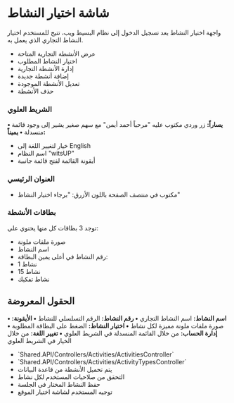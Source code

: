 # شاشة اختيار النشاط
واجهة اختيار النشاط بعد تسجيل الدخول إلى نظام البسيط ويب، تتيح للمستخدم
اختيار النشاط التجاري الذي يعمل به.
- عرض الأنشطة التجارية المتاحة
- اختيار النشاط المطلوب
- إدارة الأنشطة التجارية
- إضافة أنشطة جديدة
- تعديل الأنشطة الموجودة
- حذف الأنشطة
### الشريط العلوي 
**• يساراً:** زر وردي مكتوب عليه \"مرحباً أحمد أيمن\" مع سهم صغير يشير إلى
وجود قائمة منسدلة
**• يميناً:**
- خيار لتغيير اللغة إلى English
- اسم النظام \"witsUP\"
- أيقونة القائمة  لفتح قائمة جانبية
### العنوان الرئيسي
- مكتوب في منتصف الصفحة باللون الأزرق: \"برجاء اختيار النشاط\"
### بطاقات الأنشطة 
توجد 3 بطاقات  كل منها يحتوي على:
- صورة ملفات ملونة 
- اسم النشاط
- رقم النشاط في أعلى يمين البطاقة:
- نشاط 1 
- نشاط 15 
- نشاط تفكيك 
## الحقول المعروضة
**• اسم النشاط:** اسم النشاط التجاري
**• رقم النشاط:** الرقم التسلسلي للنشاط
**• الأيقونة:** صورة ملفات ملونة مميزة لكل نشاط
**• اختيار النشاط:** الضغط على البطاقة المطلوبة
**• إدارة الحساب:** من خلال القائمة المنسدلة في الشريط العلوي
**• تغيير اللغة:** من خلال الخيار في الشريط العلوي
- \`Shared.API/Controllers/Activities/ActivitiesController\`
- \`Shared.API/Controllers/Activities/ActivityTypesController\`
- يتم تحميل الأنشطة من قاعدة البيانات
- التحقق من صلاحيات المستخدم لكل نشاط
- حفظ النشاط المختار في الجلسة
- توجيه المستخدم لشاشة اختيار الموقع
